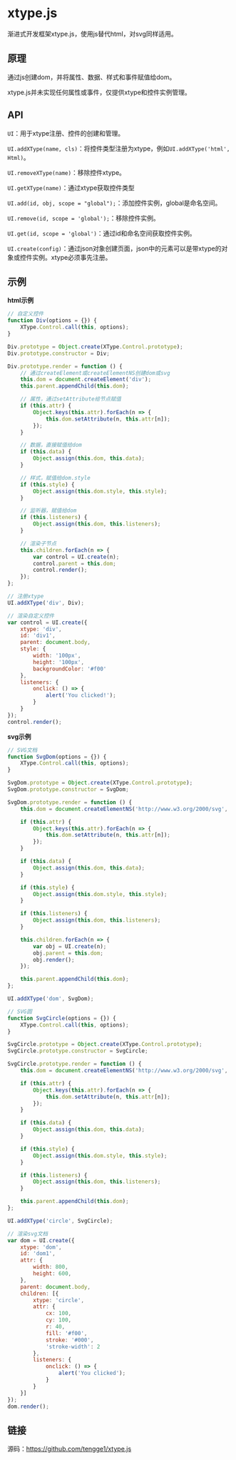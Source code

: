 # xtype.js

渐进式开发框架xtype.js，使用js替代html，对svg同样适用。

## 原理

通过js创建dom，并将属性、数据、样式和事件赋值给dom。

xtype.js并未实现任何属性或事件，仅提供xtype和控件实例管理。

## API

`UI`：用于xtype注册、控件的创建和管理。

`UI.addXType(name, cls)`：将控件类型注册为xtype，例如`UI.addXType('html', Html)`。

`UI.removeXType(name)`：移除控件xtype。

`UI.getXType(name)`：通过xtype获取控件类型

`UI.add(id, obj, scope = "global");`：添加控件实例，global是命名空间。

`UI.remove(id, scope = 'global');`：移除控件实例。

`UI.get(id, scope = 'global')`：通过id和命名空间获取控件实例。

`UI.create(config)`：通过json对象创建页面，json中的元素可以是带xtype的对象或控件实例。xtype必须事先注册。

## 示例

**html示例**

```javascript
// 自定义控件
function Div(options = {}) {
    XType.Control.call(this, options);
}

Div.prototype = Object.create(XType.Control.prototype);
Div.prototype.constructor = Div;

Div.prototype.render = function () {
    // 通过createElement或createElementNS创建dom或svg
    this.dom = document.createElement('div');
    this.parent.appendChild(this.dom);

    // 属性，通过setAttribute给节点赋值
    if (this.attr) {
        Object.keys(this.attr).forEach(n => {
            this.dom.setAttribute(n, this.attr[n]);
        });
    }

    // 数据，直接赋值给dom
    if (this.data) {
        Object.assign(this.dom, this.data);
    }

    // 样式，赋值给dom.style
    if (this.style) {
        Object.assign(this.dom.style, this.style);
    }

    // 监听器，赋值给dom
    if (this.listeners) {
        Object.assign(this.dom, this.listeners);
    }

    // 渲染子节点
    this.children.forEach(n => {
        var control = UI.create(n);
        control.parent = this.dom;
        control.render();
    });
};

// 注册xtype
UI.addXType('div', Div);

// 渲染自定义控件
var control = UI.create({
    xtype: 'div',
    id: 'div1',
    parent: document.body,
    style: {
        width: '100px',
        height: '100px',
        backgroundColor: '#f00'
    },
    listeners: {
        onclick: () => {
            alert('You clicked!');
        }
    }
});
control.render();
```

**svg示例**

```javascript
// SVG文档
function SvgDom(options = {}) {
    XType.Control.call(this, options);
}

SvgDom.prototype = Object.create(XType.Control.prototype);
SvgDom.prototype.constructor = SvgDom;

SvgDom.prototype.render = function () {
    this.dom = document.createElementNS('http://www.w3.org/2000/svg', 'svg');

    if (this.attr) {
        Object.keys(this.attr).forEach(n => {
            this.dom.setAttribute(n, this.attr[n]);
        });
    }

    if (this.data) {
        Object.assign(this.dom, this.data);
    }

    if (this.style) {
        Object.assign(this.dom.style, this.style);
    }

    if (this.listeners) {
        Object.assign(this.dom, this.listeners);
    }

    this.children.forEach(n => {
        var obj = UI.create(n);
        obj.parent = this.dom;
        obj.render();
    });

    this.parent.appendChild(this.dom);
};

UI.addXType('dom', SvgDom);

// SVG圆
function SvgCircle(options = {}) {
    XType.Control.call(this, options);
}

SvgCircle.prototype = Object.create(XType.Control.prototype);
SvgCircle.prototype.constructor = SvgCircle;

SvgCircle.prototype.render = function () {
    this.dom = document.createElementNS('http://www.w3.org/2000/svg', 'circle');

    if (this.attr) {
        Object.keys(this.attr).forEach(n => {
            this.dom.setAttribute(n, this.attr[n]);
        });
    }

    if (this.data) {
        Object.assign(this.dom, this.data);
    }

    if (this.style) {
        Object.assign(this.dom.style, this.style);
    }

    if (this.listeners) {
        Object.assign(this.dom, this.listeners);
    }

    this.parent.appendChild(this.dom);
};

UI.addXType('circle', SvgCircle);

// 渲染svg文档
var dom = UI.create({
    xtype: 'dom',
    id: 'dom1',
    attr: {
        width: 800,
        height: 600,
    },
    parent: document.body,
    children: [{
        xtype: 'circle',
        attr: {
            cx: 100,
            cy: 100,
            r: 40,
            fill: '#f00',
            stroke: '#000',
            'stroke-width': 2
        },
        listeners: {
            onclick: () => {
                alert('You clicked');
            }
        }
    }]
});
dom.render();
```

## 链接

源码：https://github.com/tengge1/xtype.js